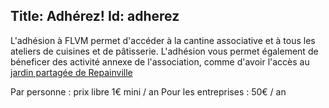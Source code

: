 Title: Adhérez!
Id: adherez
---
L'adhésion à FLVM permet d'accéder à la cantine associative et à tous les ateliers de cuisines et de pâtisserie. L'adhésion vous permet également de béneficer des activité annexe de l'association, comme d'avoir l'accès au [jardin partagée de Repainville]({base_url}a-propos#jardin-partage)

Par personne : prix libre 1€ mini / an
Pour les entreprises : 50€ / an
